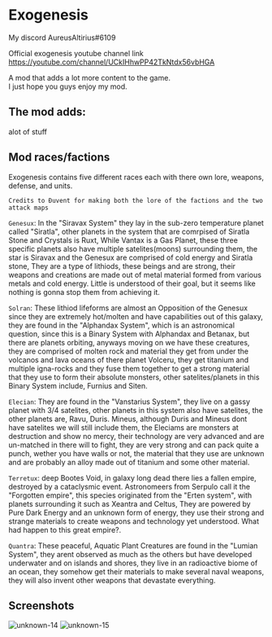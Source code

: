 # Exogenesis

My discord AureusAltirius#6109

Official exogenesis youtube channel link https://youtube.com/channel/UCkIHhwPP42TkNtdx56vbHGA

A mod that adds a lot more content to the game.
<br>I just hope you guys enjoy my mod.

## The mod adds:

alot of stuff

## Mod races/factions

Exogenesis contains five different races each with there own lore, weapons, defense, and units.

`Credits to Đuvent for making both the lore of the factions and the two attack maps`

`Genesux`: In the "Siravax System" they lay in the sub-zero temperature planet called "Siratla", other planets in the
system that are comrpised of Siratla Stone and Crystals is Ruxt, While Vantax is a Gas Planet, these three specific
planets also have multiple satelites(moons) surrounding them, the star is Siravax and the Genesux are comprised of cold
energy and Siratla stone, They are a type of lithiods, these beings and are strong, their weapons and creations are made
out of metal material formed from various metals and cold energy. Little is understood of their goal, but it seems like
nothing is gonna stop them from achieving it.

`Solran`: These lithiod lifeforms are almost an Opposition of the Genesux since they are extremely hot/molten and have
capabilities out of this galaxy, they are found in the "Alphandax System", which is an astronomical question, since this
is a Binary System with Alphandax and Betanax, but there are planets orbiting, anyways moving on we have these
creatures, they are comprised of molten rock and material they get from under the volcanos and lava oceans of there
planet Volceru, they get titanium and multiple igna-rocks and they fuse them together to get a strong material that they
use to form their absolute monsters, other satelites/planets in this Binary System include, Furnius and Siten.

`Elecian`: They are found in the "Vanstarius System", they live on a gassy planet with 3/4 satelites, other planets in
this system also have satelites, the other planets are, Ravu, Duris. Mineus, although Duris and Mineus dont have
satelites we will still include them, the Eleciams are monsters at destruction and show no mercy, their technology are
very advanced and are un-matched in there will to fight, they are very strong and can pack quite a punch, wether you
have walls or not, the material that they use are unknown and are probably an alloy made out of titanium and some other
material.

`Terretux`: deep Bootes Void, in galaxy long dead there lies a fallen empire, destroyed by a cataclysmic event.
Astronomeers from Serpulo call it the "Forgotten empire", this species originated from the "Erten system", with planets
surrounding it such as Xeantra and Celtus, They are powered by Pure Dark Energy and an unknown form of energy, they use
their strong and strange materials to create weapons and technology yet understood. What had happen to this great
empire?.

`Quantra`: These peaceful, Aquatic Plant Creatures are found in the "Lumian System", they arent observed as much as the
others but have developed underwater and on islands and shores, they live in an radioactive biome of an ocean, they
somehow get their materials to make several naval weapons, they will also invent other weapons that devastate
everything.

## Screenshots

![unknown-14](https://user-images.githubusercontent.com/68311340/118233805-7227c080-b460-11eb-99cd-5ab35cecb273.png)
![unknown-15](https://user-images.githubusercontent.com/68311340/118233809-7358ed80-b460-11eb-8077-b3304aab2e0d.png)
